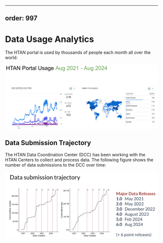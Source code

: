 
---
order: 997
---

# Data Usage Analytics

The HTAN portal is used by thousands of people each month all over the world:

![Google Analytics](../img/ga_usage_202108_202408.png)

## Data Submission Trajectory

The HTAN Data Coordination Center (DCC) has been working with the HTAN Centers to collect and process data. The following figure shows the number of data submissions to the DCC over time:

![Data Submission Trajectory](../img/data_submission_trajectory.png)


